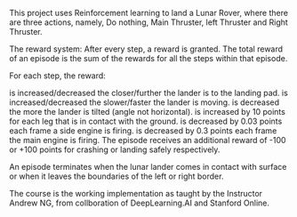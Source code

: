 This project uses Reinforcement learning to land a Lunar Rover, where there are three
actions, namely, Do nothing, Main Thruster, left Thruster and Right Thruster. 

The reward system: After every step, a reward is granted. The total reward of an episode is the sum of the rewards for all the steps within that episode.

For each step, the reward:

is increased/decreased the closer/further the lander is to the landing pad.
is increased/decreased the slower/faster the lander is moving.
is decreased the more the lander is tilted (angle not horizontal).
is increased by 10 points for each leg that is in contact with the ground.
is decreased by 0.03 points each frame a side engine is firing.
is decreased by 0.3 points each frame the main engine is firing.
The episode receives an additional reward of -100 or +100 points for crashing or landing safely respectively.

An episode terminates when the lunar lander comes in contact with surface or when it leaves the boundaries of the 
left or right border.

The course is the working implementation as taught by the Instructor Andrew NG, from collboration of DeepLearning.AI and
Stanford Online.